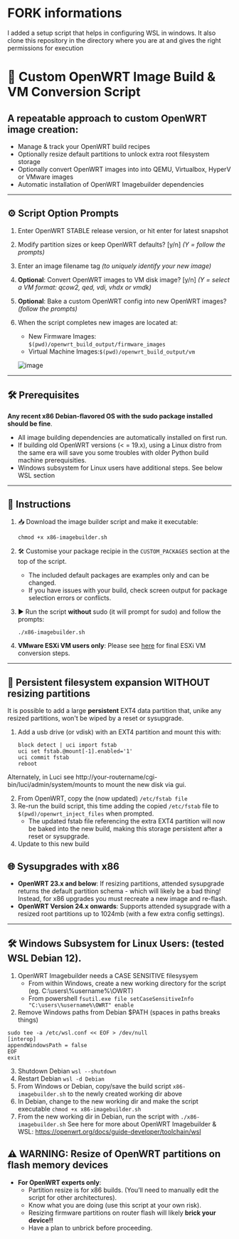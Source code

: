 # FORK informations

I added a setup script that helps in configuring WSL in windows.
It also clone this repository in the directory where you are at and gives the right permissions for execution

# 🚀 Custom OpenWRT Image Build & VM Conversion Script

## A repeatable approach to custom OpenWRT image creation:
- Manage & track your OpenWRT build recipes
- Optionally resize default partitions to unlock extra root filesystem storage
- Optionally convert OpenWRT images into into QEMU, Virtualbox, HyperV or VMware images
- Automatic installation of OpenWRT Imagebuilder dependencies

---

## ⚙️ Script Option Prompts

1. Enter OpenWRT STABLE release version, or hit enter for latest snapshot
2. Modify partition sizes or keep OpenWRT defaults? [y/n] _(Y = follow the prompts)_
3. Enter an image filename tag _(to uniquely identify your new image)_
4. **Optional**: Convert OpenWRT images to VM disk image? [y/n] _(Y = select a VM format: qcow2, qed, vdi, vhdx or vmdk)_
5. **Optional**: Bake a custom OpenWRT config into new OpenWRT images? _(follow the prompts)_
6. When the script completes new images are located at:
    - New Firmware Images: `$(pwd)/openwrt_build_output/firmware_images`
    - Virtual Machine Images:`$(pwd)/openwrt_build_output/vm`

      
   ![image](https://github.com/itiligent/Easy-OpenWRT-Builder/blob/main/Screenshot.png)



---

## 🛠️ Prerequisites

**Any recent x86 Debian-flavored OS with the sudo package installed should be fine**. 
- All image building dependencies are automatically installed on first run.
- If building old OpenWRT versions (< = 19.x), using a Linux distro from the same era will save you some troubles with older Python build machine prerequisities.
- Windows subsystem for Linux users have additional steps. See below WSL section 
---

## 📖 Instructions

1. 📥 Download the image builder script and make it executable:
   ```
   chmod +x x86-imagebuilder.sh
   ```

2. 🛠️ Customise your package recipie in the `CUSTOM_PACKAGES` section at the top of the script.
   - The included default packages are examples only and can be changed.
   - If you have issues with your build, check screen output for package selection errors or conflicts.

4. ▶️ Run the script **without** sudo (it will prompt for sudo) and follow the prompts:
   ```
   ./x86-imagebuilder.sh
   ```
5. **VMware ESXi VM users only**: Please see [here](https://github.com/itiligent/Easy-OpenWRT-Builder/blob/main/OWRT-ON-ESXi.md) for final ESXi VM conversion steps.

---

## 📂 Persistent filesystem expansion WITHOUT resizing partitions

It is possible to add a large **persistent** EXT4 data partition that, unike any resized partitions, won't be wiped by a reset or sysupgrade.

1. Add a usb drive (or vdisk) with an EXT4 partition and mount this with:
   ```
   block detect | uci import fstab
   uci set fstab.@mount[-1].enabled='1'
   uci commit fstab
   reboot
   ```
Alternately, in Luci see http://your-routername/cgi-bin/luci/admin/system/mounts to mount the new disk via gui.
   
2. From OpenWRT, copy the (now updated) `/etc/fstab file`
3. Re-run the build script, this time adding the copied `/etc/fstab` file to `$(pwd)/openwrt_inject_files` when prompted.
   - The updated fstab file referencing the extra EXT4 partition will now be baked into the new build, making this storage persistent after a reset or sysupgrade.
4. Update to this new build

## 🌐 Sysupgrades with x86
   -  **OpenWRT 23.x and below**: If resizing partitions, attended sysupgrade returns the default partition schema - which will likely be a bad thing! Instead, for x86 upgrades you must recreate a new image and re-flash.
   - **OpenWRT Version 24.x onwards**: Supports attended sysupgrade with a resized root partitions up to 1024mb (with a few extra config settings).

---

## 🛠️ Windows Subsystem for Linux Users: (tested WSL Debian 12).
1. OpenWRT Imagebuilder needs a CASE SENSITIVE filesysyem
    - From within Windows, create a new working directory for the script (eg. C:\users\\%username%\OWRT)
    - From powershell `fsutil.exe file setCaseSensitiveInfo "C:\users\%username%\OWRT" enable`
2. Remove Windows paths from Debian $PATH (spaces in paths breaks things) 
```
sudo tee -a /etc/wsl.conf << EOF > /dev/null
[interop]
appendWindowsPath = false
EOF
exit
```
3. Shutdown Debian `wsl --shutdown`
4. Restart Debian `wsl -d Debian`
5. From Windows or Debian, copy/save the build script `x86-imagebuilder.sh` to the newly created working dir above
6. In Debian, change to the new working dir and make the script executable `chmod +x x86-imagebuilder.sh`
7. From the new working dir in Debian, run the script with `./x86-imagebuilder.sh`
   See here for more about OpenWRT Imagebuilder & WSL: https://openwrt.org/docs/guide-developer/toolchain/wsl


## ⚠️ WARNING: Resize of OpenWRT partitions on flash memory devices
- **For OpenWRT experts only**:
    - Partition resize is for x86 builds. (You’ll need to manually edit the script for other architectures).
    - Know what you are doing (use this script at your own risk).
    - Resizing firmware partitions on router flash will likely **brick your device!!**
    - Have a plan to unbrick before proceeding.

      
